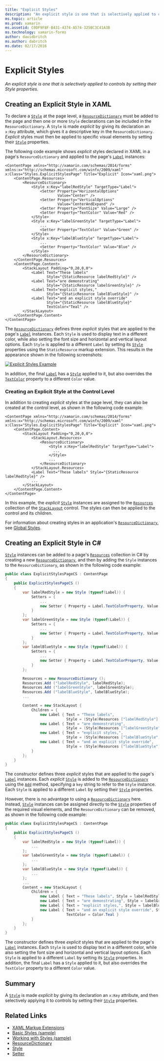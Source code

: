 ```yaml
---
title: "Explicit Styles"
description: "An explicit style is one that is selectively applied to controls by setting their Style properties."
ms.topic: article
ms.prod: xamarin
ms.assetid: C0DF9F8F-B431-4374-A574-325BC3C41A3B
ms.technology: xamarin-forms
author: davidbritch
ms.author: dabritch
ms.date: 02/17/2016
---
```


# Explicit Styles

_An explicit style is one that is selectively applied to controls by setting their Style properties._

## Creating an Explicit Style in XAML

To declare a [`Style`](https://developer.xamarin.com/api/type/Xamarin.Forms.Style/) at the page level, a [`ResourceDictionary`](https://developer.xamarin.com/api/type/Xamarin.Forms.ResourceDictionary/) must be added to the page and then one or more `Style` declarations can be included in the `ResourceDictionary`. A `Style` is made *explicit* by giving its declaration an `x:Key` attribute, which gives it a descriptive key in the `ResourceDictionary`. *Explicit* styles must then be applied to specific visual elements by setting their [`Style`](https://developer.xamarin.com/api/property/Xamarin.Forms.VisualElement.Style/) properties.

The following code example shows *explicit* styles declared in XAML in a page's `ResourceDictionary` and applied to the page's [`Label`](https://developer.xamarin.com/api/type/Xamarin.Forms.Label/) instances:

```xaml
<ContentPage xmlns="http://xamarin.com/schemas/2014/forms" xmlns:x="http://schemas.microsoft.com/winfx/2009/xaml" x:Class="Styles.ExplicitStylesPage" Title="Explicit" Icon="xaml.png">
	<ContentPage.Resources>
		<ResourceDictionary>
			<Style x:Key="labelRedStyle" TargetType="Label">
				<Setter Property="HorizontalOptions"
				        Value="Center" />
				<Setter Property="VerticalOptions"
				        Value="CenterAndExpand" />
				<Setter Property="FontSize" Value="Large" />
				<Setter Property="TextColor" Value="Red" />
			</Style>
			<Style x:Key="labelGreenStyle" TargetType="Label">
			    ...
				<Setter Property="TextColor" Value="Green" />
			</Style>
			<Style x:Key="labelBlueStyle" TargetType="Label">
			    ...
				<Setter Property="TextColor" Value="Blue" />
			</Style>
		</ResourceDictionary>
	</ContentPage.Resources>
	<ContentPage.Content>
		<StackLayout Padding="0,20,0,0">
			<Label Text="These labels"
			       Style="{StaticResource labelRedStyle}" />
			<Label Text="are demonstrating"
			       Style="{StaticResource labelGreenStyle}" />
			<Label Text="explicit styles,"
			       Style="{StaticResource labelBlueStyle}" />
			<Label Text="and an explicit style override"
			       Style="{StaticResource labelBlueStyle}"
				   TextColor="Teal" />
		</StackLayout>
	</ContentPage.Content>
</ContentPage>
```

The [`ResourceDictionary`](https://developer.xamarin.com/api/type/Xamarin.Forms.ResourceDictionary/) defines three *explicit* styles that are applied to the page's [`Label`](https://developer.xamarin.com/api/type/Xamarin.Forms.Label/) instances. Each `Style` is used to display text in a different color, while also setting the font size and horizontal and vertical layout options. Each `Style` is applied to a different `Label` by setting its [`Style`](https://developer.xamarin.com/api/property/Xamarin.Forms.VisualElement.Style/) properties using the `StaticResource` markup extension. This results in the appearance shown in the following screenshots:

[![](explicit-images/explicit-styles.png "Explicit Styles Example")](explicit-images/explicit-styles-large.png#lightbox "Explicit Styles Example")

In addition, the final [`Label`](https://developer.xamarin.com/api/type/Xamarin.Forms.Label/) has a [`Style`](https://developer.xamarin.com/api/type/Xamarin.Forms.Style/) applied to it, but also overrides the [`TextColor`](https://developer.xamarin.com/api/property/Xamarin.Forms.Label.TextColor/) property to a different `Color` value.

### Creating an Explicit Style at the Control Level

In addition to creating *explicit* styles at the page level, they can also be created at the control level, as shown in the following code example:

```xaml
<ContentPage xmlns="http://xamarin.com/schemas/2014/forms" xmlns:x="http://schemas.microsoft.com/winfx/2009/xaml" x:Class="Styles.ExplicitStylesPage" Title="Explicit" Icon="xaml.png">
	<ContentPage.Content>
		<StackLayout Padding="0,20,0,0">
			<StackLayout.Resources>
				<ResourceDictionary>
					<Style x:Key="labelRedStyle" TargetType="Label">
					  ...
					</Style>
					...
				</ResourceDictionary>
			</StackLayout.Resources>
			<Label Text="These labels" Style="{StaticResource labelRedStyle}" />
			...
		</StackLayout>
	</ContentPage.Content>
</ContentPage>
```

In this example, the *explicit* [`Style`](https://developer.xamarin.com/api/type/Xamarin.Forms.Style/) instances are assigned to the [`Resources`](https://developer.xamarin.com/api/property/Xamarin.Forms.VisualElement.Resources/) collection of the [`StackLayout`](https://developer.xamarin.com/api/type/Xamarin.Forms.StackLayout/) control. The styles can then be applied to the control and its children.

For information about creating styles in an application's [`ResourceDictionary`](https://developer.xamarin.com/api/type/Xamarin.Forms.ResourceDictionary/), see [Global Styles](~/xamarin-forms/user-interface/styles/application.md).

## Creating an Explicit Style in C&#35;

[`Style`](https://developer.xamarin.com/api/type/Xamarin.Forms.Style/) instances can be added to a page's [`Resources`](https://developer.xamarin.com/api/property/Xamarin.Forms.VisualElement.Resources/) collection in C# by creating a new [`ResourceDictionary`](https://developer.xamarin.com/api/type/Xamarin.Forms.ResourceDictionary/), and then by adding the `Style` instances to the `ResourceDictionary`, as shown in the following code example:

```csharp
public class ExplicitStylesPageCS : ContentPage
{
	public ExplicitStylesPageCS ()
	{
		var labelRedStyle = new Style (typeof(Label)) {
			Setters = {
				...
				new Setter { Property = Label.TextColorProperty, Value = Color.Red	}
			}
		};
		var labelGreenStyle = new Style (typeof(Label)) {
			Setters = {
				...
				new Setter { Property = Label.TextColorProperty, Value = Color.Green }
			}
		};
		var labelBlueStyle = new Style (typeof(Label)) {
			Setters = {
				...
				new Setter { Property = Label.TextColorProperty, Value = Color.Blue }
			}
		};

		Resources = new ResourceDictionary ();
		Resources.Add ("labelRedStyle", labelRedStyle);
		Resources.Add ("labelGreenStyle", labelGreenStyle);
		Resources.Add ("labelBlueStyle", labelBlueStyle);
		...

		Content = new StackLayout {
			Children = {
				new Label { Text = "These labels",
				            Style = (Style)Resources ["labelRedStyle"] },
				new Label { Text = "are demonstrating",
				            Style = (Style)Resources ["labelGreenStyle"] },
				new Label { Text = "explicit styles,",
				            Style = (Style)Resources ["labelBlueStyle"] },
				new Label {	Text = "and an explicit style override",
				            Style = (Style)Resources ["labelBlueStyle"], TextColor = Color.Teal }
			}
		};
	}
}
```

The constructor defines three *explicit* styles that are applied to the page's [`Label`](https://developer.xamarin.com/api/type/Xamarin.Forms.Label/) instances. Each *explicit* [`Style`](https://developer.xamarin.com/api/type/Xamarin.Forms.Style/) is added to the [`ResourceDictionary`](https://developer.xamarin.com/api/type/Xamarin.Forms.ResourceDictionary/) using the [`Add`](https://developer.xamarin.com/api/member/Xamarin.Forms.ResourceDictionary.Add/p/System.String/System.Object/) method, specifying a `key` string to refer to the `Style` instance. Each `Style` is applied to a different `Label` by setting their [`Style`](https://developer.xamarin.com/api/property/Xamarin.Forms.VisualElement.Style/) properties.

However, there is no advantage to using a [`ResourceDictionary`](https://developer.xamarin.com/api/type/Xamarin.Forms.ResourceDictionary/) here. Instead, [`Style`](https://developer.xamarin.com/api/type/Xamarin.Forms.Style/) instances can be assigned directly to the [`Style`](https://developer.xamarin.com/api/property/Xamarin.Forms.VisualElement.Style/) properties of the required visual elements, and the `ResourceDictionary` can be removed, as shown in the following code example:

```csharp
public class ExplicitStylesPageCS : ContentPage
{
	public ExplicitStylesPageCS ()
	{
		var labelRedStyle = new Style (typeof(Label)) {
			...
		};
		var labelGreenStyle = new Style (typeof(Label)) {
			...
		};
		var labelBlueStyle = new Style (typeof(Label)) {
			...
		};
		...
		Content = new StackLayout {
			Children = {
				new Label { Text = "These labels", Style = labelRedStyle },
				new Label { Text = "are demonstrating", Style = labelGreenStyle },
				new Label { Text = "explicit styles,", Style = labelBlueStyle },
				new Label { Text = "and an explicit style override", Style = labelBlueStyle,
				            TextColor = Color.Teal }
			}
		};
	}
}
```

The constructor defines three *explicit* styles that are applied to the page's [`Label`](https://developer.xamarin.com/api/type/Xamarin.Forms.Label/) instances. Each `Style` is used to display text in a different color, while also setting the font size and horizontal and vertical layout options. Each `Style` is applied to a different `Label` by setting its [`Style`](https://developer.xamarin.com/api/property/Xamarin.Forms.VisualElement.Style/) properties. In addition, the final `Label` has a `Style` applied to it, but also overrides the `TextColor` property to a different `Color` value.

## Summary

A [`Style`](https://developer.xamarin.com/api/type/Xamarin.Forms.Style/) is made *explicit* by giving its declaration an `x:Key` attribute, and then selectively applying it to controls by setting their [`Style`](https://developer.xamarin.com/api/property/Xamarin.Forms.VisualElement.Style/) properties.



## Related Links

- [XAML Markup Extensions](~/xamarin-forms/xaml/xaml-basics/xaml-markup-extensions.md)
- [Basic Styles (sample)](https://developer.xamarin.com/samples/xamarin-forms/UserInterface/Styles/BasicStyles/)
- [Working with Styles (sample)](https://developer.xamarin.com/samples/xamarin-forms/WorkingWithStyles/)
- [ResourceDictionary](https://developer.xamarin.com/api/type/Xamarin.Forms.ResourceDictionary/)
- [Style](https://developer.xamarin.com/api/type/Xamarin.Forms.Style/)
- [Setter](https://developer.xamarin.com/api/type/Xamarin.Forms.Setter/)
